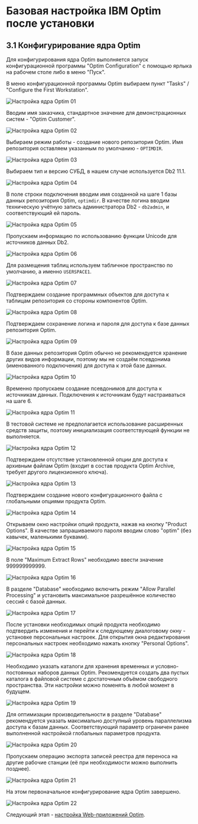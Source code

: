 # Базовая настройка IBM Optim после установки

## 3.1 Конфигурирование ядра Optim

Для конфигурирования ядра Optim выполняется запуск конфигурационной
программы "Optim Configuration" с помощью ярлыка на рабочем столе либо
в меню "Пуск".

В меню конфигурационной программы Optim выбираем пункт "Tasks" /
"Configure the First Workstation".

![Настройка ядра Optim 01](images/optimconf-01.png)

Вводим имя заказчика, стандартное значение для демонстрационных
систем - "Optim Customer".

![Настройка ядра Optim 02](images/optimconf-02.png)

Выбираем режим работы - создание нового репозитория Optim. Имя
репозитория оставляем указанным по умолчанию - `OPTIMDIR`.

![Настройка ядра Optim 03](images/optimconf-03.png)

Выбираем тип и версию СУБД, в нашем случае используется Db2 11.1.

![Настройка ядра Optim 04](images/optimconf-04.png)

В поле строки подключения вводим имя созданной на шаге 1 базы данных
репозитория Optim, `optimdir`. В качестве логина вводим техническую
учётную запись администратора Db2 - `db2admin`, и соответствующий ей
пароль.

![Настройка ядра Optim 05](images/optimconf-05.png)

Пропускаем информацию по использованию функции Unicode для источников
данных Db2.

![Настройка ядра Optim 06](images/optimconf-06.png)

Для размещения таблиц используем табличное пространство по умолчанию,
а именно `USERSPACE1`.

![Настройка ядра Optim 07](images/optimconf-07.png)

Подтверждаем создание программных объектов для доступа к таблицам
репозитория со стороны компонентов Optim.

![Настройка ядра Optim 08](images/optimconf-08.png)

Подтверждаем сохранение логина и пароля для доступа к базе данных
репозитория Optim.

![Настройка ядра Optim 09](images/optimconf-09.png)

В базе данных репозитория Optim обычно не рекомендуется хранение
других видов информации, поэтому мы не создаём псевдонима
(именованного подключения) для доступа к этой базе данных.

![Настройка ядра Optim 10](images/optimconf-10.png)

Временно пропускаем создание псевдонимов для доступа к источникам
данных. Подключения к источникам будут настраиваться на шаге 6.

![Настройка ядра Optim 11](images/optimconf-11.png)

В тестовой системе не предполагается использование расширенных средств
защиты, поэтому инициализация соответствующей функции не выполняется.

![Настройка ядра Optim 12](images/optimconf-12.png)

Подтверждаем отсутствие установленной опции для доступа к архивным
файлам Optim (входит в состав продукта Optim Archive, требует другого
лицензионного ключа).

![Настройка ядра Optim 13](images/optimconf-13.png)

Подтверждаем создание нового конфигурационного файла с глобальными
опциями продукта Optim.

![Настройка ядра Optim 14](images/optimconf-14.png)

Открываем окно настройки опций продукта, нажав на кнопку "Product
Options". В качестве запрашиваемого пароля вводим слово "optim" (без
кавычек, маленькими буквами).

![Настройка ядра Optim 15](images/optimconf-15.png)

В поле "Maximum Extract Rows" необходимо ввести значение 999999999999.

![Настройка ядра Optim 16](images/optimconf-16.png)

В разделе "Database" необходимо включить режим "Allow Parallel
Processing" и установить максимальное разрешённое количество сессий с
базой данных.

![Настройка ядра Optim 17](images/optimconf-17.png)

После установки необходимых опций продукта необходимо подтвердить
изменения и перейти к следующему диалоговому окну - установке
персональных настроек. Для открытия окна редактирования персональных
настроек необходимо нажать кнопку "Personal Options".

![Настройка ядра Optim 18](images/optimconf-18.png)

Необходимо указать каталоги для хранения временных и
условно-постоянных наборов данных Optim. Рекомендуется создать два
пустых каталога в файловой системе с достаточным объёмом свободного
пространства. Эти настройки можно поменять в любой момент в будущем.

![Настройка ядра Optim 19](images/optimconf-19.png)

Для оптимизации производительности в разделе "Database" рекомендуется
указать максимально доступный уровень параллелизма доступа к базам
данных. Соответствующий параметр ограничен ранее выполненной
настройкой глобальных параметров продукта.

![Настройка ядра Optim 20](images/optimconf-20.png)

Пропускаем операцию экспорта записей реестра для переноса на другие
рабочие станции (её при необходимости можно выполнить позднее).

![Настройка ядра Optim 21](images/optimconf-21.png)

На этом первоначальное конфигурирование ядра Optim завершено.

![Настройка ядра Optim 22](images/optimconf-22.png)

Следующий этап - [настройка Web-приложений Optim](OptimWebConfig).
